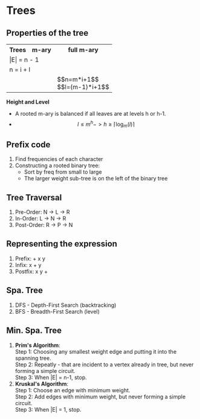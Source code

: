 # Trees
## Properties of the tree

<table>
    <tr>
        <th>Trees</th>
        <th>m-ary</th>
        <th>full m-ary</th>
    </tr>
    <tr>
        <td colspan="3">|E| = n - 1</td>
    </tr>
    <tr>
        <td colspan="3">n = i + l</td>
    </tr>
    <tr>
        <td></td>
        <td></td>
        <td>$$n=m*i+1$$</br>$$l=(m-1)*i+1$$</td>
    </tr>
</table>

**Height and Level**
- A rooted m-ary is balanced if all leaves are at levels h or h-1.
- $$l\le m^h -> h\ge\lceil\log_m(l)\rceil$$
## Prefix code
1. Find frequencies of each character
2. Constructing a rooted binary tree:
   - Sort by freq from small to large
   - The larger weight sub-tree is on the left of the binary tree
## Tree Traversal
1. Pre-Order: N -> L -> R
2. In-Order: L -> N -> R
3. Post-Order: R -> P -> N
## Representing the expression
1. Prefix: + x y
2. Infix: x + y
3. Postfix: x y +
## Spa. Tree
1. DFS - Depth-First Search (backtracking)
2. BFS - Breadth-First Search (level)
## Min. Spa. Tree
1. **Prim's Algorithm**:</br>
   Step 1: Choosing any smallest weight edge and putting it into the spanning tree.</br>
   Step 2: Repeatly - that are incident to a vertex already in tree, but never forming a simple circuit.</br>
   Step 3: When |E| = n-1, stop.</br>
2. **Kruskal's Algorithm**:</br>
   Step 1: Choose an edge with minimum weight.</br>
   Step 2: Add edges with minimum weight, but never forming a simple circuit.</br>
   Step 3: When |E| = 1, stop.</br>
